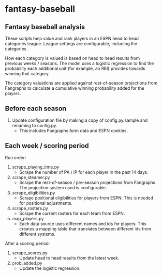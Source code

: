 # fantasy-baseball

## Fantasy baseball analysis

These scripts help value and rank players in an ESPN head to head categories league. League settings are configurable, including the categories.

How each category is valued is based on head to head results from previous weeks / seasons. The model uses a logistic regression to find the probability each additional unit (for example, an RBI) provides towards winning that category.

The category valuations are applied against rest-of-season projections from Fangraphs to calculate a cumulative winning probability added for the players.

## Before each season

1. Update configuration file by making a copy of config.py.sample and renaming to config.py.
    * This includes Fangraphs form data and ESPN cookies.

## Each week / scoring period

Run order:

1. scrape_playing_time.py
    * Scrape the number of PA / IP for each player in the past 14 days.
1. scrape_steamer.py
    * Scrape the rest-of-season / pre-season projections from Fangraphs. The projection system used is configurable.
1. scrape_eligibilities.py
    * Scrape positional eligibilities for players from ESPN. This is needed for positional adjustments.
1. scrape_rosters.py
    * Scrape the current rosters for each team from ESPN.
1. map_players.py
    * Each data source uses different names and ids for players. This creates a mapping table that translates between different ids from different systems.

After a scoring period:

1. scrape_scores.py
    * Update head to head results from the latest week.
1. prob_added.py
    * Update the logistic regression.

